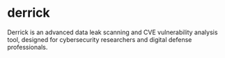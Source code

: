 # derrick
Derrick is an advanced data leak scanning and CVE vulnerability analysis tool, designed for cybersecurity researchers and digital defense professionals.
